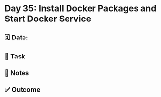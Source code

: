 # Day 35: Install Docker Packages and Start Docker Service

## 🗓️ Date:

## 🎯 Task

## 📝 Notes

## ✅ Outcome

